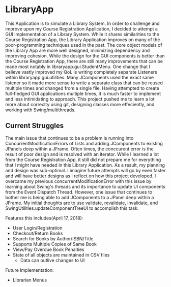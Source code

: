 # LibraryApp
This Application is to simulate a Library System. In order to challenge and improve upon my Course Registration Application,
I decided to attempt a GUI implementation of a Library System. While it shares similarities to the Course Registration App,
the Library Application improves on many of the poor-programming techniques used in the past. The core object models of the Library 
App are more well designed, minimizing dependency and improving cohesion. While the design for the GUI components is better than the 
Course Registration App, there are still many improvements that can be made most notably in libraryapp.gui.StudentMenu. One change that 
I believe vastly improved my QoL is writing completely separate Listeners within libraryapp.gui.utilities. Many JComponents used
the exact same listener so it made more sense to write a separate class that can be reused multiple times and changed from a single file. 
Having attempted to create full-fledged GUI applications multiple times, it is much faster to implement and less intimidating to approach.
This project pushed me to learn a lot more about correclty using git, designing classes more effeciently, and working with Swing/multithreads.

## Current Struggles
The main issue that continues to be a problem is running into ConcurrentModificationErrors of Lists and adding JComponents
to existing JPanels deep within a JFrame. Often times, the conccurent error is the result of poor design and is resolved with an iterator.
While I learned a lot from the Course Registration App, it still did not prepare me for everything that I might have needed in this 
Library Application. As a result, my planning and design was sub-optimal. I imagine future attempts will go by even faster and will have 
better designs as I reflect on how this project developed. I overcame my previous concurrentModificationError with this issue by learning about Swing's threads and its importance to update
UI components from the Event Dispatch Thread. However, one issue that continues to bother me is being able to add JComponents to a JPanel
deep within a JFrame. My initial thoughts are to use validate, revalidate, invalidate, and SwingUtilities.updateComponentTreeUI to accomplish
this task. 

Features this includes(April 17, 2018):
- User Login/Registration
- Checkout/Return Books
- Search for Books by Author/ISBN/Title
- Supports Multiple Copies of Same Book
- View/Pay Overdue Book Penalties
- State of all objects are maintained in CSV files
  - Data can outlive changes to UI

Future Implementation:
- Librarian Menus
